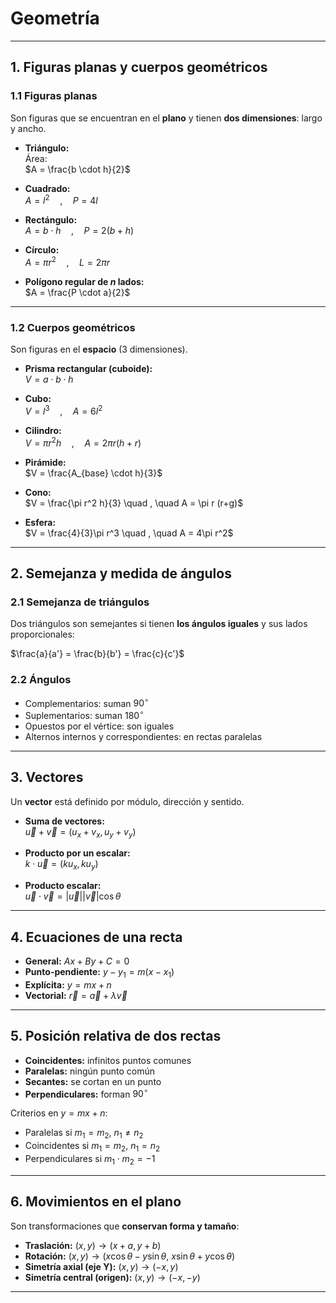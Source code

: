 
# Geometría

---

## 1. Figuras planas y cuerpos geométricos

### 1.1 Figuras planas
Son figuras que se encuentran en el **plano** y tienen **dos dimensiones**: largo y ancho.

- **Triángulo:**  
  Área:  
  $A = \frac{b \cdot h}{2}$  

- **Cuadrado:**  
  $A = l^2 \quad , \quad P = 4l$  

- **Rectángulo:**  
  $A = b \cdot h \quad , \quad P = 2(b+h)$  

- **Círculo:**  
  $A = \pi r^2 \quad , \quad L = 2\pi r$  

- **Polígono regular de $n$ lados:**  
  $A = \frac{P \cdot a}{2}$  

---

### 1.2 Cuerpos geométricos
Son figuras en el **espacio** (3 dimensiones).

- **Prisma rectangular (cuboide):**  
  $V = a \cdot b \cdot h$  

- **Cubo:**  
  $V = l^3 \quad , \quad A = 6l^2$  

- **Cilindro:**  
  $V = \pi r^2 h \quad , \quad A = 2\pi r (h+r)$  

- **Pirámide:**  
  $V = \frac{A_{base} \cdot h}{3}$  

- **Cono:**  
  $V = \frac{\pi r^2 h}{3} \quad , \quad A = \pi r (r+g)$  

- **Esfera:**  
  $V = \frac{4}{3}\pi r^3 \quad , \quad A = 4\pi r^2$  

---

## 2. Semejanza y medida de ángulos

### 2.1 Semejanza de triángulos
Dos triángulos son semejantes si tienen **los ángulos iguales** y sus lados proporcionales:  

$\frac{a}{a'} = \frac{b}{b'} = \frac{c}{c'}$

### 2.2 Ángulos
- Complementarios: suman $90^\circ$  
- Suplementarios: suman $180^\circ$  
- Opuestos por el vértice: son iguales  
- Alternos internos y correspondientes: en rectas paralelas  

---

## 3. Vectores

Un **vector** está definido por módulo, dirección y sentido.

- **Suma de vectores:**  
  $\vec{u}+\vec{v}=(u_x+v_x, u_y+v_y)$  

- **Producto por un escalar:**  
  $k \cdot \vec{u} = (k u_x, k u_y)$  

- **Producto escalar:**  
  $\vec{u}\cdot\vec{v} = |\vec{u}||\vec{v}|\cos\theta$  

---

## 4. Ecuaciones de una recta

- **General:** $Ax+By+C=0$  
- **Punto-pendiente:** $y-y_1 = m(x-x_1)$  
- **Explícita:** $y=mx+n$  
- **Vectorial:** $\vec{r} = \vec{a} + \lambda \vec{v}$  

---

## 5. Posición relativa de dos rectas

- **Coincidentes:** infinitos puntos comunes  
- **Paralelas:** ningún punto común  
- **Secantes:** se cortan en un punto  
- **Perpendiculares:** forman $90^\circ$  

Criterios en $y=mx+n$:  
- Paralelas si $m_1=m_2$, $n_1\neq n_2$  
- Coincidentes si $m_1=m_2$, $n_1=n_2$  
- Perpendiculares si $m_1 \cdot m_2 = -1$  

---

## 6. Movimientos en el plano

Son transformaciones que **conservan forma y tamaño**:

- **Traslación:** $(x,y) \to (x+a, y+b)$  
- **Rotación:** $(x,y) \to (x\cos\theta - y\sin\theta,\ x\sin\theta + y\cos\theta)$  
- **Simetría axial (eje Y):** $(x,y) \to (-x,y)$  
- **Simetría central (origen):** $(x,y) \to (-x,-y)$  

---
